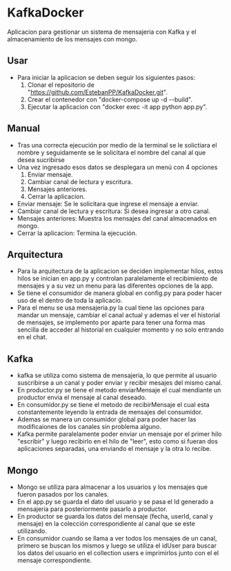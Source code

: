 # KafkaDocker

Aplicacion para gestionar un sistema de mensajeria con Kafka y el almacenamiento de los mensajes con mongo.

## Usar

* Para iniciar la aplicacion se deben seguir los siguientes pasos:
    1. Clonar el repositorio de "<https://github.com/EstebanPP/KafkaDocker.git>".
    2. Crear el contenedor con "docker-compose up -d --build".
    3. Ejecutar la aplicacion con "docker exec -it app python app.py".

## Manual

* Tras una correcta ejecución por medio de la terminal se le solictiara el nombre y seguidamente se le solicitara el nombre del canal al que desea sucribirse
* Una vez ingresado esos datos se desplegara un menú con 4 opciones
    1. Enviar mensaje.
    2. Cambiar canal de lectura y escritura.
    3. Mensajes anteriores.
    4. Cerrar la aplicacion.
* Enviar mensaje: Se le solicitara que ingrese el mensaje a enviar.
* Cambiar canal de lectura y escritura: Si desea ingresar a otro canal.
* Mensajes anteriores: Muestra los mensajes del canal almacenados en mongo.
* Cerrar la aplicacion: Termina la ejecución.

## Arquitectura

* Para la arquitectura de la aplicacion se deciden implementar hilos, estos hilos se inician en app.py y controlan paralelamente el recibimiento de mensajes y a su vez un menu para las diferentes opciones de la app.
* Se tiene el consumidor de manera global en config.py para poder hacer uso de el dentro de toda la aplicacio.
* Para el menu se usa mensajeria.py la cual tiene las opciones para mandar un mensaje, cambiar el canal actual y ademas el ver el historial de mensajes, se implemento por aparte para tener una forma mas sencilla de acceder al historial en cualquier momento y no solo entrando en el chat.

## Kafka

* kafka se utiliza como sistema de mensajeria, lo que permite al usuario suscribirse a un canal y poder enviar y recibir mesajes del mismo canal.
* En productor.py se tiene el metodo enviarMensaje el cual mendiante un productor envia el mensaje al canal deseado.
* En consumidor.py se tiene el metodo de recibirMensaje el cual esta constantemente leyendo la entrada de mensajes del consumidor.
* Ademas se manera un consumidor global para poder hacer las modificaiones de los canales sin problema alguno.
* Kafka permite paralelamente poder enviar un mensaje por el primer hilo "escribir" y luego recibirlo en el hilo de "leer", esto como si fueran dos aplicaciones separadas, una enviando el mensaje y la otra lo recibe.

## Mongo

* Mongo se utiliza para almacenar a los usuarios y los mensajes que fueron pasados por los canales.
* En el app.py se guarda el dato del usuario y se pasa el Id generado a mensajeria para posteriormente pasarlo a productor.
* En productor se guarda los datos del mensaje (fecha, userId, canal y mensaje) en la colección correspondiente al canal que se este utilizando.
* En consumidor cuando se llama a ver todos los mensajes de un canal, primero se buscan los mismos y luego se utiliza el idUser para buscar los datos del usuario en el collection users e imprimirlos junto con el el mensaje correspondiente.
